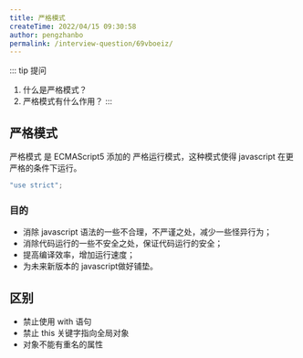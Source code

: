 ```yaml
---
title: 严格模式
createTime: 2022/04/15 09:30:58
author: pengzhanbo
permalink: /interview-question/69vboeiz/
---
```


::: tip 提问

1. 什么是严格模式？
2. 严格模式有什么作用？
:::

## 严格模式

严格模式 是 ECMAScript5 添加的 严格运行模式，这种模式使得 javascript 在更严格的条件下运行。

``` js
"use strict";
```

### 目的

- 消除 javascript 语法的一些不合理，不严谨之处，减少一些怪异行为；
- 消除代码运行的一些不安全之处，保证代码运行的安全；
- 提高编译效率，增加运行速度；
- 为未来新版本的 javascript做好铺垫。

## 区别

- 禁止使用 with 语句
- 禁止 this 关键字指向全局对象
- 对象不能有重名的属性
